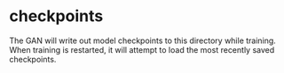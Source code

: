 # checkpoints
The GAN will write out model checkpoints to this directory while training. When training is restarted, it will attempt 
to load the most recently saved checkpoints.